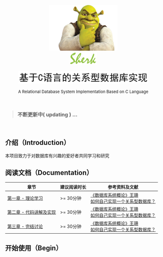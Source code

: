 
<div align="center">

<img width="220px" src="https://github.com/Lvsi-China/Sherk/raw/master/extra/image/logo/sherk.jpeg">

<br/>

<img width="90px" src="https://github.com/Lvsi-China/Sherk/raw/master/extra/image/logo/1.jpg">

</div>

<br/>

<div align="center">
<img height="40px" src="https://github.com/Lvsi-China/Sherk/raw/master/extra/image/logo/2.jpg">
<p><font size=2>A Relational Database System Implementation Based on C Language</font></p>
</div>

<br>

> ### 不断更新中( updating ) ...

<br>

## 介绍（Introduction）
本项目致力于对数据库有兴趣的爱好者共同学习和研究

## 阅读文档（Documentation）

章节 | 建议阅读时长 | 参考资料及文献
---|---|--
[第一章 - 理论学习](https://github.com/Lvsi-China/Sherk/blob/master/docs/README.section1.index.md) | >= 30分钟 |  [《数据库系统概论》王珊](https://www.zhihu.com/question/38870156)<br> [如何自己实现一个关系型数据库？](https://www.zhihu.com/question/38870156)
[第二章 - 代码讲解及实现](https://github.com/Lvsi-China/Sherk/blob/master/docs/README.section1.index.md) | >= 30分钟 |  [《数据库系统概论》王珊](https://www.zhihu.com/question/38870156)<br> [如何自己实现一个关系型数据库？](https://www.zhihu.com/question/38870156)
[第三章 - 完结讨论](https://github.com/Lvsi-China/Sherk/blob/master/docs/README.section1.index.md) | >= 30分钟 |  [《数据库系统概论》王珊](https://www.zhihu.com/question/38870156)<br> [如何自己实现一个关系型数据库？](https://www.zhihu.com/question/38870156)

## 开始使用（Begin）

